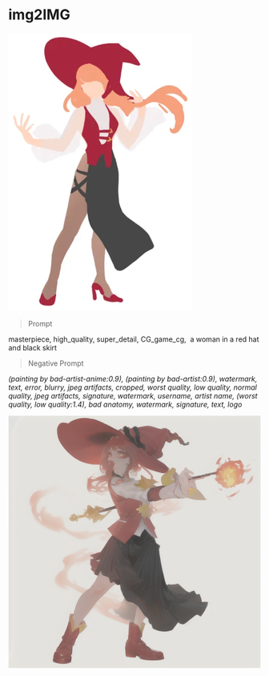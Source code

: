 
# img2IMG



![image](https://raw.githubusercontent.com/kms040224/AI_Project_2025_01/refs/heads/main/img2IMG/RedHat.webp)

>Prompt

masterpiece, high_quality, super_detail, CG_game_cg,  a woman in a red hat and black skirt



>Negative Prompt

*(painting by bad-artist-anime:0.9), (painting by bad-artist:0.9), watermark, text, error, blurry, jpeg artifacts, cropped, worst quality, low quality, normal quality, jpeg artifacts, signature, watermark, username, artist name, (worst quality, low quality:1.4), bad anatomy, watermark, signature, text, logo*



![image](https://github.com/kms040224/AI_Project_2025_01/blob/main/img2IMG/00009-1616256223.png?raw=true)